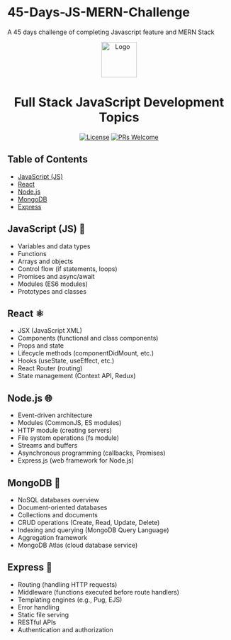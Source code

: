 # 45-Days-JS-MERN-Challenge
A 45 days challenge of completing Javascript feature and MERN Stack

<p align="center">
  <img src="your-logo.png" alt="Logo" width="80" height="80">
</p>

<h1 align="center">Full Stack JavaScript Development Topics</h1>

<div align="center">

[![License](https://img.shields.io/badge/License-MIT-blue.svg)](https://opensource.org/licenses/MIT)
[![PRs Welcome](https://img.shields.io/badge/PRs-welcome-brightgreen.svg)](https://github.com/ShubhamJoshi1998/45-Days-JS-MERN-Challenge/pulls)

</div>

## Table of Contents
- [JavaScript (JS)](#javascript)
- [React](#react)
- [Node.js](#nodejs)
- [MongoDB](#mongodb)
- [Express](#express)

## JavaScript (JS) :diamond_shape_with_a_dot_inside:
- Variables and data types
- Functions
- Arrays and objects
- Control flow (if statements, loops)
- Promises and async/await
- Modules (ES6 modules)
- Prototypes and classes

## React :atom_symbol:
- JSX (JavaScript XML)
- Components (functional and class components)
- Props and state
- Lifecycle methods (componentDidMount, etc.)
- Hooks (useState, useEffect, etc.)
- React Router (routing)
- State management (Context API, Redux)

## Node.js :globe_with_meridians:
- Event-driven architecture
- Modules (CommonJS, ES modules)
- HTTP module (creating servers)
- File system operations (fs module)
- Streams and buffers
- Asynchronous programming (callbacks, Promises)
- Express.js (web framework for Node.js)

## MongoDB :elephant:
- NoSQL databases overview
- Document-oriented databases
- Collections and documents
- CRUD operations (Create, Read, Update, Delete)
- Indexing and querying (MongoDB Query Language)
- Aggregation framework
- MongoDB Atlas (cloud database service)

## Express :bullettrain_side:
- Routing (handling HTTP requests)
- Middleware (functions executed before route handlers)
- Templating engines (e.g., Pug, EJS)
- Error handling
- Static file serving
- RESTful APIs
- Authentication and authorization
